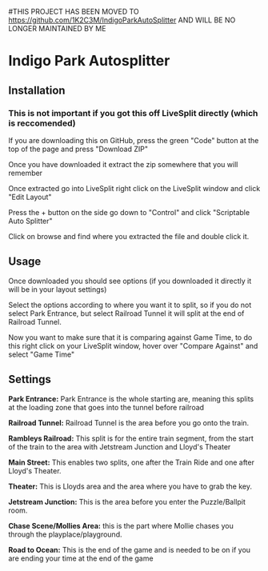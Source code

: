 #THIS PROJECT HAS BEEN MOVED TO https://github.com/1K2C3M/IndigoParkAutoSplitter AND WILL BE NO LONGER MAINTAINED BY ME

# Indigo Park Autosplitter

## Installation
### This is not important if you got this off LiveSplit directly (which is reccomended)
If you are downloading this on GitHub, press the green "Code" button at the top of the page and press "Download ZIP" 

Once you have downloaded it extract the zip somewhere that you will remember

Once extracted go into LiveSplit right click on the LiveSplit window and click "Edit Layout"

Press the + button on the side go down to "Control" and click "Scriptable Auto Splitter"

Click on browse and find where you extracted the file and double click it.

## Usage
Once downloaded you should see options (if you downloaded it directly it will be in your layout settings)

Select the options according to where you want it to split, so if you do not select Park Entrance, but select Railroad Tunnel it will split at the end of Railroad Tunnel.

Now you want to make sure that it is comparing against Game Time, to do this right click on your LiveSplit window, hover over "Compare Against" and select "Game Time"

## Settings
**Park Entrance:** Park Entrance is the whole starting are, meaning this splits at the loading zone that goes into the tunnel before railroad

**Railroad Tunnel:** Railroad Tunnel is the area before you go onto the train.

**Rambleys Railroad:** This split is for the entire train segment, from the start of the train to the area with Jetstream Junction and Lloyd's Theater

**Main Street:** This enables two splits, one after the Train Ride and one after Lloyd's Theater.

**Theater:** This is Lloyds area and the area where you have to grab the key.

**Jetstream Junction:** This is the area before you enter the Puzzle/Ballpit room.

**Chase Scene/Mollies Area:** this is the part where Mollie chases you through the playplace/playground.

**Road to Ocean:** This is the end of the game and is needed to be on if you are ending your time at the end of the game
